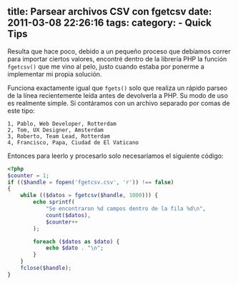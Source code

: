 title: Parsear archivos CSV con fgetcsv
date: 2011-03-08 22:26:16
tags:
category: 
    - Quick Tips
---
Resulta que hace poco, debido a un pequeño proceso que debíamos correr para importar ciertos valores, encontré dentro de la librería PHP la función `fgetcsv()` que me vino al pelo, justo cuando estaba por ponerme a implementar mi propia solución.

Funciona exactamente igual que `fgets()` solo que realiza un rápido parseo de la línea recientemente leída antes de devolverla a PHP. Su modo de uso es realmente simple. Si contáramos con un archivo separado por comas de este tipo: 

    1, Pablo, Web Developer, Rotterdam
    2, Tom, UX Designer, Amsterdam
    3, Roberto, Team Lead, Rotterdam
    4, Francisco, Papa, Ciudad de El Vaticano

Entonces para leerlo y procesarlo solo necesaríamos el siguiente código: 

``` php
<?php
$counter = 1;
if (($handle = fopen('fgetcsv.csv', 'r')) !== false)
{
    while (($datos = fgetcsv($handle, 1000))) {
        echo sprintf(
            "Se encontraron %d campos dentro de la fila %d\n",
            count($datos),
            $counter++
        );

        foreach ($datos as $dato) {
            echo $dato . "\n";
        }
    }
    fclose($handle);
}
```
